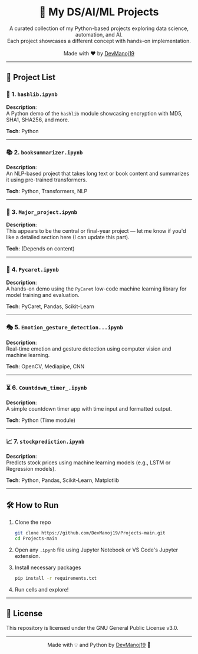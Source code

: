 <h1 align="center">🚀 My DS/AI/ML Projects</h1>

<p align="center">
  A curated collection of my Python-based projects exploring data science, automation, and AI.<br>
  Each project showcases a different concept with hands-on implementation.<br>
  <br>
  Made with ❤️ by <a href="https://github.com/DevManoj19" target="_blank">DevManoj19</a>
</p>

---

## 📁 Project List

### 🔐 1. `hashlib.ipynb`
**Description**:  
A Python demo of the `hashlib` module showcasing encryption with MD5, SHA1, SHA256, and more.

**Tech**: Python

---

### 📚 2. `booksummarizer.ipynb`
**Description**:  
An NLP-based project that takes long text or book content and summarizes it using pre-trained transformers.

**Tech**: Python, Transformers, NLP

---

### 🧠 3. `Major_project.ipynb`
**Description**:  
This appears to be the central or final-year project — let me know if you'd like a detailed section here (I can update this part).

**Tech**: (Depends on content)

---

### 🤖 4. `Pycaret.ipynb`
**Description**:  
A hands-on demo using the `PyCaret` low-code machine learning library for model training and evaluation.

**Tech**: PyCaret, Pandas, Scikit-Learn

---

### 🎭 5. `Emotion_gesture_detection...ipynb`
**Description**:  
Real-time emotion and gesture detection using computer vision and machine learning.

**Tech**: OpenCV, Mediapipe, CNN

---

### ⏳ 6. `Countdown_timer_.ipynb`
**Description**:  
A simple countdown timer app with time input and formatted output.

**Tech**: Python (Time module)

---

### 📈 7. `stockprediction.ipynb`
**Description**:  
Predicts stock prices using machine learning models (e.g., LSTM or Regression models).

**Tech**: Python, Pandas, Scikit-Learn, Matplotlib

---

## 🛠️ How to Run

1. Clone the repo  
   ```bash
   git clone https://github.com/DevManoj19/Projects-main.git
   cd Projects-main
   ````

2. Open any `.ipynb` file using Jupyter Notebook or VS Code's Jupyter extension.

3. Install necessary packages

   ```bash
   pip install -r requirements.txt
   ```

4. Run cells and explore!

---

## 📜 License

This repository is licensed under the GNU General Public License v3.0.

---

<p align="center">
  Made with 💡 and Python by <a href="https://github.com/DevManoj19" target="_blank">DevManoj19</a> 🧠
</p>

